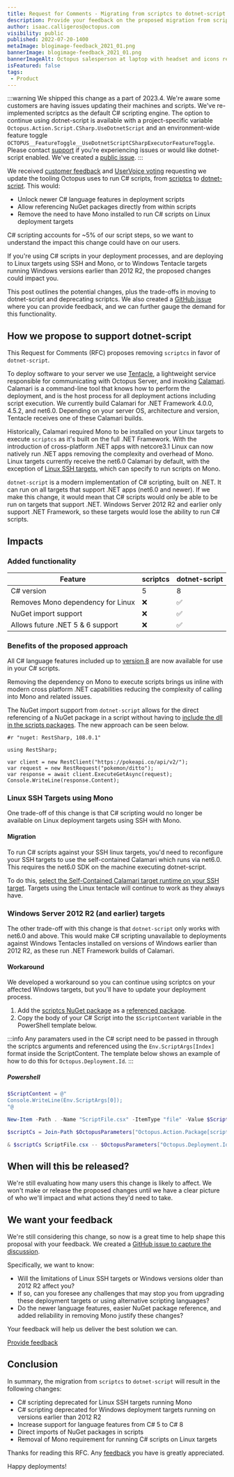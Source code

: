```yaml
---
title: Request for Comments - Migrating from scriptcs to dotnet-script
description: Provide your feedback on the proposed migration from scriptcs to dotnet-script.
author: isaac.calligeros@octopus.com
visibility: public
published: 2022-07-20-1400
metaImage: blogimage-feedback_2021_01.png
bannerImage: blogimage-feedback_2021_01.png
bannerImageAlt: Octopus salesperson at laptop with headset and icons representing customer feedback
isFeatured: false
tags:
 - Product
---
```


:::warning
We shipped this change as a part of 2023.4. We're aware some customers are having issues updating their machines and scripts. We've re-implemented scriptcs as the default C# scripting engine. The option to continue using dotnet-script is available with a project-specific variable `Octopus.Action.Script.CSharp.UseDotnetScript` and an environment-wide feature toggle `OCTOPUS__FeatureToggle__UseDotnetScriptCSharpExecutorFeatureToggle`. Please contact [support](mailto:support@octopus.com) if you're experiencing issues or would like dotnet-script enabled. We've created a [public issue](https://github.com/OctopusDeploy/Issues/issues/8359).
:::

We received [customer feedback](https://help.octopus.com/t/consider-use-dotnet-script-vs-scriptcs/22144) and [UserVoice voting](https://octopusdeploy.uservoice.com/forums/170787-general/suggestions/31454668-allow-the-use-of-c-script-csx-using-net-core) requesting we update the tooling Octopus uses to run C# scripts, from [scriptcs](https://github.com/scriptcs/scriptcs) to [dotnet-script](https://github.com/filipw/dotnet-script). This would: 

- Unlock newer C# language features in deployment scripts
- Allow referencing NuGet packages directly from within scripts
- Remove the need to have Mono installed to run C# scripts on Linux deployment targets

C# scripting accounts for ~5% of our script steps, so we want to understand the impact this change could have on our users.

If you're using C# scripts in your deployment processes, and are deploying to Linux targets using SSH and Mono, or to Windows Tentacle targets running Windows versions earlier than 2012 R2, the proposed changes could impact you.

This post outlines the potential changes, plus the trade-offs in moving to dotnet-script and deprecating scriptcs. We also created a [GitHub issue](https://github.com/OctopusDeploy/StepsFeedback/issues/9) where you can provide feedback, and we can further gauge the demand for this functionality.

## How we propose to support dotnet-script

This Request for Comments (RFC) proposes removing `scriptcs` in favor of `dotnet-script`.

To deploy software to your server we use [Tentacle](https://github.com/OctopusDeploy/OctopusTentacle), a lightweight service responsible for communicating with Octopus Server, and invoking [Calamari](https://github.com/OctopusDeploy/Calamari). Calamari is a command-line tool that knows how to perform the deployment, and is the host process for all deployment actions including script execution. We currently build Calamari for .NET Framework 4.0.0, 4.5.2, and net6.0. Depending on your server OS, architecture and version, Tentacle receives one of these Calamari builds.

Historically, Calamari required Mono to be installed on your Linux targets to execute `scriptcs` as it's built on the full .NET Framework. With the introduction of cross-platform .NET apps with netcore3.1 Linux can now natively run .NET apps removing the complexity and overhead of Mono. Linux targets currently receive the net6.0 Calamari by default, with the exception of [Linux SSH targets](https://octopus.com/docs/infrastructure/deployment-targets/linux/ssh-target#add-an-ssh-connection), which can specify to run scripts on Mono.

`dotnet-script` is a modern implementation of C# scripting, built on .NET. It can run on all targets that support .NET apps (net6.0 and newer). If we make this change, it would mean that C# scripts would only be able to be run on targets that support .NET. Windows Server 2012 R2 and earlier only support .NET Framework, so these targets would lose the ability to run C# scripts.

## Impacts

### Added functionality
| Feature                               | scriptcs          | dotnet-script    |
|---------------------------------------|-------------------|------------------|
| C# version                            | 5                 | 8                |
| Removes Mono dependency for Linux      | ❌                | ✅              |
| NuGet import support                  | ❌                | ✅              |
| Allows future .NET 5 & 6 support      | ❌                | ✅              |

### Benefits of the proposed approach

All C# language features included up to [version 8](https://docs.microsoft.com/en-us/dotnet/csharp/whats-new/csharp-8) are now available for use in your C# scripts.

Removing the dependency on Mono to execute scripts brings us inline with modern cross platform .NET capabilities reducing the complexity of calling into Mono and related issues.

The NuGet import support from `dotnet-script` allows for the direct referencing of a NuGet package in a script without having to [include the dll in the scripts packages](https://octopus.com/docs/octopus-rest-api/octopus.client/using-client-in-octopus). The new approach can be seen below.

```
#r "nuget: RestSharp, 108.0.1"

using RestSharp;
  
var client = new RestClient("https://pokeapi.co/api/v2/");
var request = new RestRequest("pokemon/ditto");
var response = await client.ExecuteGetAsync(request);
Console.WriteLine(response.Content);
```

### Linux SSH Targets using Mono
One trade-off of this change is that C# scripting would no longer be available on Linux deployment targets using SSH with Mono.

#### Migration

To run C# scripts against your SSH linux targets, you'd need to reconfigure your SSH targets to use the self-contained Calamari which runs via net6.0. This requires the net6.0 SDK on the machine executing dotnet-script.

To do this, [select the Self-Contained Calamari target runtime on your SSH target](https://octopus.com/docs/infrastructure/deployment-targets/linux/ssh-target#self-contained-calamari). Targets using the Linux tentacle will continue to work as they always have.

### Windows Server 2012 R2 (and earlier) targets
The other trade-off with this change is that `dotnet-script` only works with net6.0 and above. This would make C# scripting unavailable to deployments against Windows Tentacles installed on versions of Windows earlier than 2012 R2, as these run .NET Framework builds of Calamari. 

#### Workaround

We developed a workaround so you can continue using scriptcs on your affected Windows targets, but you'll have to update your deployment process. 

1. Add the [scriptcs NuGet package](https://www.nuget.org/packages/scriptcs/) as a [referenced package](https://octopus.com/blog/script-step-packages).
2. Copy the body of your C# Script into the `$ScriptContent` variable in the PowerShell template below.

:::info
Any paramaters used in the C# script need to be passed in through the scriptcs arguments and referenced using the `Env.ScriptArgs[Index]` format inside the ScriptContent. The template below shows an example of how to do this for `Octopus.Deployment.Id`.
:::

##### Powershell
```powershell
$ScriptContent = @"
Console.WriteLine(Env.ScriptArgs[0]);
"@

New-Item -Path . -Name "ScriptFile.csx" -ItemType "file" -Value $ScriptContent

$scriptCs = Join-Path $OctopusParameters["Octopus.Action.Package[scriptcs].ExtractedPath"] "tools/scriptcs.exe"

& $scriptCs ScriptFile.csx -- $OctopusParameters["Octopus.Deployment.Id"]
```

## When will this be released?

We're still evaluating how many users this change is likely to affect. We won't make or release the proposed changes until we have a clear picture of who we'll impact and what actions they'd need to take.

## We want your feedback

We're still considering this change, so now is a great time to help shape this proposal with your feedback. We created a [GitHub issue to capture the discussion](https://github.com/OctopusDeploy/StepsFeedback/issues/9).

Specifically, we want to know:

- Will the limitations of Linux SSH targets or Windows versions older than 2012 R2 affect you?
- If so, can you foresee any challenges that may stop you from upgrading these deployment targets or using alternative scripting languages?
- Do the newer language features, easier NuGet package reference, and added reliability in removing Mono justify these changes?

Your feedback will help us deliver the best solution we can.

<span><a class="btn btn-success" href="https://github.com/OctopusDeploy/StepsFeedback/issues/9">Provide feedback</a></span>

## Conclusion

In summary, the migration from `scriptcs` to `dotnet-script` will result in the following changes:

- C# scripting deprecated for Linux SSH targets running Mono
- C# scripting deprecated for Windows deployment targets running on versions earlier than 2012 R2
- Increase support for language features from C# 5 to C# 8
- Direct imports of NuGet packages in scripts
- Removal of Mono requirement for running C# scripts on Linux targets

Thanks for reading this RFC. Any [feedback](https://github.com/OctopusDeploy/StepsFeedback/issues/9) you have is greatly appreciated.

Happy deployments!
